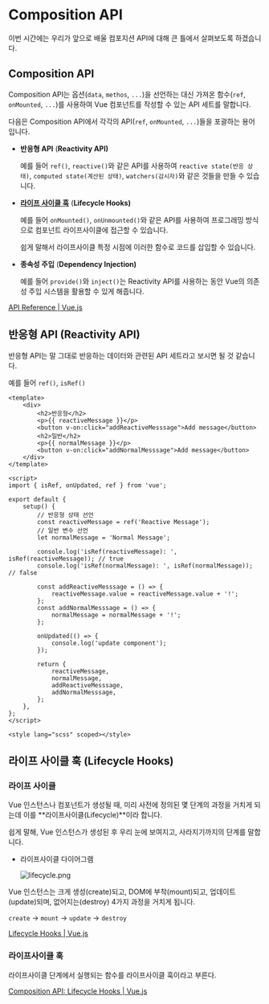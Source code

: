 # Composition API

이번 시간에는 우리가 앞으로 배울 컴포지션 API에 대해 큰 틀에서 살펴보도록 하겠습니다.

## Composition API

Composition API는 옵션(`data`, `methos`, `...`)을 선언하는 대신 가져온 함수(`ref`, `onMounted`, `...`)를 사용하여 Vue 컴포넌트를 작성할 수 있는 API 세트를 말합니다.

다음은 Composition API에서 각각의 API(`ref`, `onMounted`, `...`)들을 포괄하는 용어 입니다.

- **반응형 API** (**Reactivity API)**
    
    예를 들어 `ref()`, `reactive()`와 같은 API를 사용하여 `reactive state(반응 상태)`, `computed state(계산된 상태)`, `watchers(감시자)`와 같은 것들을 만들 수 있습니다. 
    
- [**라이프 사이클 훅**](https://vuejs.org/guide/essentials/lifecycle.html#lifecycle-diagram) (**Lifecycle Hooks)**
    
    예를 들어 `onMounted()`, `onUnmounted()`와 같은 API를 사용하여 프로그래밍 방식으로 컴포넌트 라이프사이클에 접근할 수 있습니다.
    
    쉽게 말해서 라이프사이클 특정 시점에 이러한 함수로 코드를 삽입할 수 있습니다.
    
- **종속성 주입** (**Dependency Injection)**
    
    예를 들어 `provide()`와 `inject()`는 Reactivity API를 사용하는 동안 Vue의 의존성 주입 시스템을 활용할 수 있게 해줍니다.
    

[API Reference | Vue.js](https://vuejs.org/api/)

## 반응형 API (**Reactivity API)**

반응형 API는 말 그대로 반응하는 데이터와 관련된 API 세트라고 보시면 될 것 같습니다.

예를 들어 `ref()`, `isRef()`

```
<template>
	<div>
		<h2>반응형</h2>
		<p>{{ reactiveMessage }}</p>
		<button v-on:click="addReactiveMesssage">Add message</button>
		<h2>일반</h2>
		<p>{{ normalMessage }}</p>
		<button v-on:click="addNormalMesssage">Add message</button>
	</div>
</template>

<script>
import { isRef, onUpdated, ref } from 'vue';

export default {
	setup() {
		// 반응형 상태 선언
		const reactiveMessage = ref('Reactive Message');
		// 일반 변수 선언
		let normalMessage = 'Normal Message';

		console.log('isRef(reactiveMessage): ', isRef(reactiveMessage)); // true
		console.log('isRef(normalMessage): ', isRef(normalMessage)); // false

		const addReactiveMesssage = () => {
			reactiveMessage.value = reactiveMessage.value + '!';
		};
		const addNormalMesssage = () => {
			normalMessage = normalMessage + '!';
		};

		onUpdated(() => {
			console.log('update component');
		});

		return {
			reactiveMessage,
			normalMessage,
			addReactiveMesssage,
			addNormalMesssage,
		};
	},
};
</script>

<style lang="scss" scoped></style>
```

## 라이프 사이클 훅 (**Lifecycle Hooks)**

### 라이프 사이클

Vue 인스턴스나 컴포넌트가 생성될 때, 미리 사전에 정의된 몇 단계의 과정을 거치게 되는데 이를 **라이프사이클(Lifecycle)**이라 합니다.

쉽게 말해, Vue 인스턴스가 생성된 후 우리 눈에 보여지고, 사라지기까지의 단계를 말합니다.

- 라이프사이클 다이어그램
    
    ![lifecycle.png](https://s3-us-west-2.amazonaws.com/secure.notion-static.com/e313fbe3-c77d-4dfd-a0d1-b96c095eeacc/lifecycle.png)
    

Vue 인스턴스는 크게 생성(create)되고, DOM에 부착(mount)되고, 업데이트(update)되며, 없어지는(destroy) 4가지 과정을 거치게 됩니다.

`create` → `mount` → `update` → `destroy`

[Lifecycle Hooks | Vue.js](https://vuejs.org/guide/essentials/lifecycle.html#lifecycle-diagram)

### 라이프사이클 훅

라이프사이클 단계에서 실행되는 함수를 라이프사이클 훅이라고 부른다.

[Composition API: Lifecycle Hooks | Vue.js](https://vuejs.org/api/composition-api-lifecycle.html)
